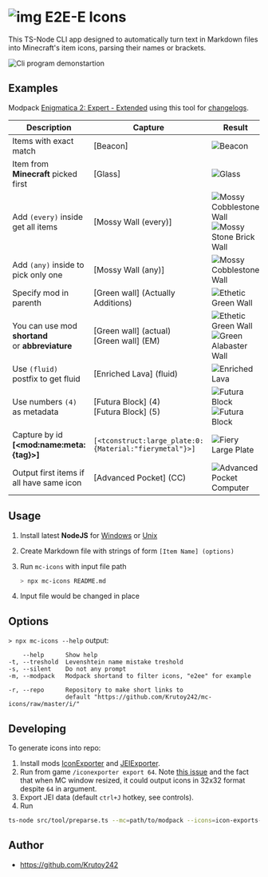 # ![img](https://git.io/JLhnf) E2E-E Icons

This TS-Node CLI app designed to automatically turn text in Markdown files into Minecraft's item icons, parsing their names or brackets.

![Cli program demonstartion](https://i.imgur.com/WUMQmi3.gif)

## Examples

Modpack [Enigmatica 2: Expert - Extended](https://www.curseforge.com/minecraft/modpacks/enigmatica-2-expert-extended) using this tool for [changelogs](https://github.com/Krutoy242/Enigmatica2Expert-Extended/blob/master/CHANGELOG.md).


| Description                                          | Capture                                                | Result                                                                                               |
|------------------------------------------------------|--------------------------------------------------------|------------------------------------------------------------------------------------------------------|
| Items with exact match                               | [Beacon]                                               | ![](https://is.gd/oiTLv6 "Beacon")                                                                   |
| Item from **Minecraft** picked first                 | [Glass]                                                | ![](https://is.gd/bggvW5 "Glass")                                                                    |
| Add `(every)` inside get all items                   | [Mossy Wall (every)]                                   | ![](https://is.gd/uC6VQ2 "Mossy Cobblestone Wall")![](https://is.gd/wiuAOR "Mossy Stone Brick Wall") |
| Add `(any)` inside to pick only one                  | [Mossy Wall (any)]                                     | ![](https://is.gd/uC6VQ2 "Mossy Cobblestone Wall")                                                   |
| Specify mod in parenth                               | [Green wall] (Actually Additions)                      | ![](https://is.gd/wxi3cX "Ethetic Green Wall")                                                       |
| You can use mod **shortand**<br/>or **abbreviature** | [Green wall] (actual)<br/>[Green wall] (EM)            | ![](https://is.gd/wxi3cX "Ethetic Green Wall")![](https://is.gd/PR2MS1 "Green Alabaster Wall")       |
| Use `(fluid)` postfix to get fluid                   | [Enriched Lava] (fluid)                                | ![](https://is.gd/XPxBoQ "Enriched Lava")                                                            |
| Use numbers `(4)` as metadata                        | [Futura Block] (4)<br/>[Futura Block] (5)              | ![](https://is.gd/eGPYzG "Futura Block")![](https://git.io/JLjsJ 'Futura Block')                     |
| Capture by id **[&lt;mod:name:meta:{tag}>]**         | `[<tconstruct:large_plate:0:{Material:"fierymetal"}>]` | ![](https://is.gd/Zza0WL "Fiery Large Plate")                                                        |
| Output first items if all have same icon             | [Advanced Pocket] (CC)                                 | ![](https://is.gd/m64erK "Advanced Pocket Computer")                                                 |


## Usage

1. Install latest **NodeJS** for [Windows](https://nodejs.org/en/download/current/) or [Unix](https://nodejs.org/en/download/package-manager/)

2. Create Markdown file with strings of form `[Item Name] (options)`

3. Run `mc-icons` with input file path
    ```sh
    > npx mc-icons README.md
    ```
4. Input file would be changed in place

## Options

`> npx mc-icons --help` output:

```
    --help      Show help
-t, --treshold  Levenshtein name mistake treshold
-s, --silent    Do not any prompt
-m, --modpack   Modpack shortand to filter icons, "e2ee" for example

-r, --repo      Repository to make short links to
                default "https://github.com/Krutoy242/mc-icons/raw/master/i/"
```

## Developing

To generate icons into repo:

1. Install mods [IconExporter](https://www.curseforge.com/minecraft/mc-mods/iconexporter) and [JEIExporter](https://github.com/friendlyhj/JEIExporter).
2. Run from game `/iconexporter export 64`. Note [this issue](https://github.com/CyclopsMC/IconExporter/issues/7) and the fact that when MC window resized, it could output icons in 32x32 format despite `64` in argument.
3. Export JEI data (default `ctrl+J` hotkey, see controls).
4. Run
  ```sh
  ts-node src/tool/preparse.ts --mc=path/to/modpack --icons=icon-exports-x64 --modpack=modpack_shortand
  ```

## Author

* https://github.com/Krutoy242